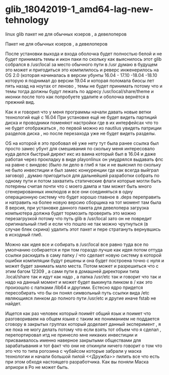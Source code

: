 # glib_18042019-1_amd64-lag-new-tehnology
linux glib пакет не для обычных юзеров , а девелоперов 

Пакет не для обычных юзеров , а девелоперов 

После установки выхода и входа оболочка будет полностью белой и не будет принимать темы и икон паки по скольку как выяснилось этот glib собрался в /usr/local за место обычного пути в /usr думаю в будущем это может и пригодиться это компилилось и реверс инженерилось на OS 2.0 (которая начиналась в версии убунты 16.04 - 17.10 -18.04 -18.10 которую я поднимал до версии 19.04 и которая поломала биосы лет пять назад на ноутах от леново , темы не будет принимать потому что и темы тогда должны будут лежать по адресу /usr/local/share/theme и иконки после того как попробуете удалите и оболочка вернётся в прежний вид.

 Как я и говорил что у меня программы начали давать новые ветки технологий ещё с 16.04 При установке ещё не будет видеть партиций диска и проводники поменяют настройки где в их интерфейсах что то не будет отображаться , по первой можно из nautilus увидеть патриции разделов диска , но после перезахода уже не будет видеть разделы.


OS на которой я это пробовал её уже нету тут была ранее ссылка был просто замес убунт для смешивания по скольку меня интересовало куда делся быстрый директ икс из ваина который был в 16.04 и даже работая через прокладку в виде playonlinux он умудрялся выдавать фпс на равне с виндовс (было ли дело в глиб я так и не выяснил по скольку не было инвестиции и был замес конкуренции где как всегда выйграл заговор) , думаю пригодиться для дальнейшей разработки собрать по одному пути и потом захватить статические флаги которые могли быть потеряны считая почти что с моего дампа и там может быть много сгенерированных инклюдов и все они соединяться в одну операционную систему что будет хорошо главное в .deps переправить и натравить на более новую версию сборщика на тот момент там была 8 версия, при установке данного пакета для девелопера загрузка компьютера должна будет тормозить проверить это можно перезагрузкой потому что путь glib в /usr/local зато он не повредит оригинальный глиб и если что пошло не так можно чрутнуться (в случае блек скрина) удалить этот пакет и пере стратануть вернувшись в исходный глиб.

Можно как идея все и собирать в /usr/local все равно туда все по умолчанию собирается и при том гораздо лучше как идея потом оттуда ссылки раскидать в саму папку / что сделает новую систему в которой ошибки компиляции будут решены и она будет построена точно с нуля и может будет занимать мало места. Потом может и разрешиться что с этим багом 12309 , а сами пути в домашней директории типа .local/share так и идут как надо , а папка /usr/etc так и говорит что так и надо на данный момент и может будет выкинута линком в / как это произошло с папками /lib64 и другими. Естесно ядро придется пересобирать что бы он понял символьный путь ссылки вида /etc являющияся линком до полного пути /usr/etc и другие иначе fstab не найдет.

Ищется как раз человек который поимёт общий язык и поимет что разговориваем на общем языке с таким же пониманием не поддается сговору в закрытых группах который доделает данный эксперимент , я же пока не могу делать потому что если взять тот объем что я сделал , перепортировал итд не принесло мне никаких инвестиции и присваивалось именно наверное закрытыми обществами для зарабатывания и тот факт что они не откинули ничего говорит о том что это что то типа рогозина с чубайсом которые забрали у маска технологии и начали большой пилой <<Дружба>> пилить все что есть при этом обходя настоящего разработчика. Как вы поняли Маска априори в Ро не может быть.

